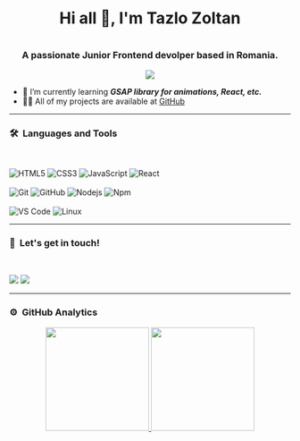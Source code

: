<h1 align="center">Hi all 🖖, I'm Tazlo Zoltan<h1>
 <h3 align="center">A passionate Junior Frontend devolper based in Romania.</h3>
 
 <p align="center">
  <img src="https://komarev.com/ghpvc/?username=Zoli97&color=blueviolet&style=flat">
 </p>
 
- 🌱 I’m currently learning ***GSAP library for animations, React, etc.***
- 👨‍💻 All of my projects are available at [GitHub](https://github.com/Zoli97?tab=repositories)
 
 <hr />
   
 ### 🛠 &nbsp;Languages and Tools
  <br>
 
 ![HTML5](https://img.shields.io/badge/-HTML5-%23E44D27?style=for-the-badge&logo=html5&logoColor=ffffff)
 ![CSS3](https://img.shields.io/badge/-CSS3-%231572B6?style=for-the-badge&logo=css3)
 ![JavaScript](https://img.shields.io/badge/-JavaScript-%23F7DF1C?style=for-the-badge&logo=javascript&logoColor=000000&labelColor=%23F7DF1C&color=%23FFCE5A)
 ![React](https://img.shields.io/badge/-React-61DAFB?style=for-the-badge&logo=react&logoColor=ffffff)
 <br>
 <br />
![Git](https://img.shields.io/badge/-Git-%23F05032?style=for-the-badge&logo=git&logoColor=%23ffffff)
![GitHub](https://img.shields.io/badge/-GitHub-181717?style=for-the-badge&logo=github)
![Nodejs](https://img.shields.io/badge/-Nodejs-339933?style=for-the-badge&logo=Node.js&logoColor=ffffff)
![Npm](https://img.shields.io/badge/-npm-CB3837?style=for-the-badge&logo=npm)
 <br>
 </br>
![VS Code](http://img.shields.io/badge/-VS%20Code-007ACC?style=for-the-badge&logo=visual-studio-code&logoColor=ffffff)
![Linux](http://img.shields.io/badge/-Linux-0078D6?style=for-the-badge&logo=linux&logoColor=ffffff)
 <br>
 
 <hr/>
 
 
 ### 🤝 &nbsp;Let's get in touch!
  <br>
 <p>

 <a href="https://linkedin.com/in/tazlo-zoli"><img src="https://img.shields.io/badge/tazlo-zoli-7021b1195?style=flat&logo=Linkedin&logoColor=white" /></a>
<a href="https://facebook.com"><img src="https://img.shields.io/badge/-Tazlo Zoli-1877F2?style=flat&logo=Facebook&logoColor=white" /></a>
</p>
 <hr />
 
 ### ⚙️ &nbsp;GitHub Analytics
 
 <div align="center">

 <a href="https://github.com/Zoli97">
        <img height="185em" src="https://github-readme-stats.vercel.app/api?username=Zoli97&show_icons=true&theme=github_dark&hide_border=false&border_radius=20&border_color=d62828&count_private=true&custom_title=Zoli97's%20Github%20Stats" />
        <img height="185em" src="https://github-readme-stats-eight-theta.vercel.app/api/top-langs/?username=Zoli97&layout=compact&langs_count=8&theme=algolia" />
    </a>
 </div>
